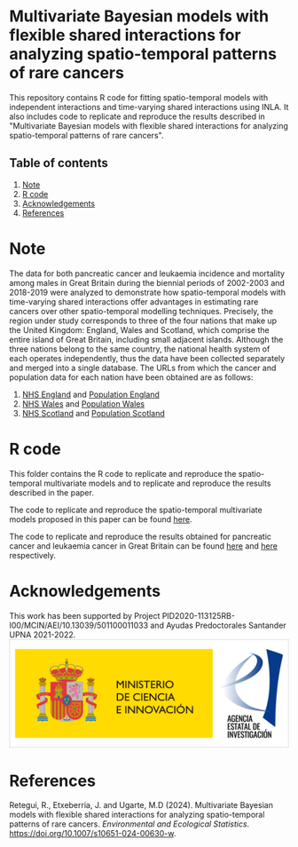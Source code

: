 # Multivariate Bayesian models with flexible shared interactions for analyzing spatio-temporal patterns of rare cancers

This repository contains R code for fitting spatio-temporal models with independent interactions and time-varying shared interactions using INLA. It also includes code to replicate and reproduce the results described in "Multivariate Bayesian models with flexible shared interactions for
analyzing spatio-temporal patterns of rare cancers".

## Table of contents

1.  [Note](#Note)
2.  [R code](#Rcode)
3.  [Acknowledgements](#Acknowledgements)
4.  [References](#Ref)

# Note <a name="Note"/>

The data for both pancreatic cancer and leukaemia incidence and mortality among males in Great Britain during the biennial periods of 2002-2003 and 2018-2019 were analyzed to demonstrate how spatio-temporal models with time-varying shared interactions offer advantages in estimating rare cancers over other spatio-temporal modelling techniques. Precisely, the region under study corresponds to three of the four nations that make up the United Kingdom: England, Wales and Scotland, which comprise the entire island of Great Britain, including small adjacent islands. Although the three nations belong to the same country, the national health system of each operates independently, thus the data have been collected separately and merged into a single database. The URLs from which the cancer and population data for each nation have been obtained are as follows:
1. [NHS England](https://www.cancerdata.nhs.uk/incidence_and_mortality) and [Population England](https://www.ons.gov.uk/peoplepopulationandcommunity/populationandmigration/populationestimates/adhocs/12429clinicalcommissioninggroupsccgspopulationestimatesbysingleyearofageandsexenglandmid2001tomid2019)
2. [NHS Wales](https://phw.nhs.wales/services-and-teams/welsh-cancer-intelligence-and-surveillance-unit-wcisu/) and [Population Wales](https://statswales.gov.wales/Catalogue/Population-and-Migration/Population/Estimates/Local-Authority/populationestimates-by-localauthority-year)
3. [NHS Scotland](https://www.opendata.nhs.scot/dataset) and [Population Scotland](https://www.nrscotland.gov.uk/statistics-and-data/statistics/statistics-by-theme/population/population-estimates/mid-year-population-estimates/population-estimates-time-series-data)

# R code <a name="Rcode"/>
This folder contains the R code to replicate and reproduce the spatio-temporal multivariate models and to replicate and reproduce the results described in the paper.

The code to replicate and reproduce the spatio-temporal multivariate models proposed in this paper can be found [here](https://github.com/spatialstatisticsupna/Shared_interactions/tree/main/R/All_Models).

The code to replicate and reproduce the results obtained for pancreatic cancer and leukaemia cancer in Great Britain can be found [here](https://github.com/spatialstatisticsupna/Shared_interactions/tree/main/R/Results_Pancreatic) and [here](https://github.com/spatialstatisticsupna/Shared_interactions/tree/main/R/Results_Leukaemia) respectively.



# Acknowledgements <a name="Acknowledgements"/>
This work has been supported by Project PID2020-113125RB-I00/MCIN/AEI/10.13039/501100011033 and Ayudas Predoctorales Santander UPNA 2021-2022.
![plot](https://github.com/spatialstatisticsupna/Estimating_LOCP_cancer_mortality_rates/blob/main/micin-aei.jpg)

# References <a name="Ref"/>

Retegui, R., Etxeberria, J.  and Ugarte, M.D (2024). Multivariate Bayesian models with flexible shared interactions for analyzing spatio-temporal
patterns of rare cancers. _Environmental and Ecological Statistics_. https://doi.org/10.1007/s10651-024-00630-w.
